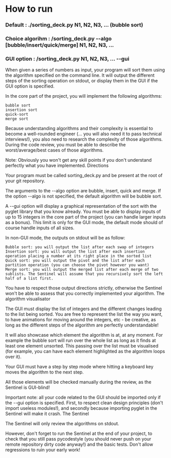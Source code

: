# How to run
### Default : ./sorting_deck.py N1, N2, N3, ... (bubble sort)
### Choice algorihm : /sorting_deck.py --algo [bubble/insert/quick/merge]  N1, N2, N3, ... 
### GUI option : /sorting_deck.py N1, N2, N3, ... --gui 

When given a series of numbers as input, your program will sort them using the algorithm specified on the command line. It will output the different steps of the sorting operation on stdout, or display them in the GUI if the GUI option is specified.

In the core part of the project, you will implement the following algorithms:

    bubble sort
    insertion sort
    quick-sort
    merge sort

Because understanding algorithms and their complexity is essential to become a well-rounded engineer (... you will also need it to pass technical interviews!), you also need to research the complexity of those algorithms. During the code review, you must be able to describe the worst/average/best cases of those algorithms.

Note: Obviously you won't get any skill points if you don't understand perfectly what you have implemented.
Directions

Your program must be called sorting_deck.py and be present at the root of your git repository.

The arguments to the --algo option are bubble, insert, quick and merge. If the option --algo is not specified, the default algorithm will be bubble sort.

A --gui option will display a graphical representation of the sort with the pyglet library that you know already. You must be able to display inputs of up to 15 integers in the core part of the project (you can handle larger inputs as a bonus). This limit is only for the GUI mode, the default mode should of course handle inputs of all sizes.

In non-GUI mode, the outputs on stdout will be as follow:

    Bubble sort: you will output the list after each swap of integers
    Insertion sort: you will output the list after each insertion operation placing a number at its right place in the sorted list
    Quick sort: you will output the pivot and the list after each partition operation (you can choose the pivot however you want)
    Merge sort: you will output the merged list after each merge of two sublists. The Sentinel will assume that you recursively sort the left half of a list first.

You have to respect those output directions strictly, otherwise the Sentinel won't be able to assess that you correctly implemented your algorithm.
The algorithm visualisator

The GUI must display the list of integers and the different changes leading to the list being sorted. You are free to represent the list the way you want, to have animations for moving around the integers, etc - be creative, as long as the different steps of the algorithm are perfectly understandable!

It will also showcase which element the algorithm is at, at any moment. For example the bubble sort will run over the whole list as long as it finds at least one element unsorted. This passing over the list must be visualised (for example, you can have each element highlighted as the algorithm loops over it).

Your GUI must have a step by step mode where hitting a keyboard key moves the algorithm to the next step.

All those elements will be checked manually during the review, as the Sentinel is GUI-blind!

Important note: all your code related to the GUI should be imported only if the --gui option is specified. First, to respect clean design principles (don't import useless modules!), and secondly because importing pyglet in the Sentinel will make it crash.
The Sentinel

The Sentinel will only review the algorithms on stdout.

However, don't forget to run the Sentinel at the end of your project, to check that you still pass pycodestyle (you should never push on your remote repository dirty code anyway!) and the basic tests. Don't allow regressions to ruin your early work!
